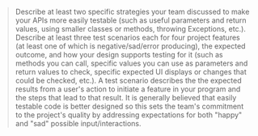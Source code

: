 >  Describe at least two specific strategies your team discussed to make your APIs more easily testable (such as useful parameters and return values, using smaller classes or methods, throwing Exceptions, etc.). Describe at least three test scenarios each for four project features (at least one of which is negative/sad/error producing), the expected outcome, and how your design supports testing for it (such as methods you can call, specific values you can use as parameters and return values to check, specific expected UI displays or changes that could be checked, etc.). A test scenario describes the the expected results from a user's action to initiate a feature in your program and the steps that lead to that result. It is generally believed that easily testable code is better designed so this sets the team's commitment to the project's quality by addressing expectations for both "happy" and "sad" possible input/interactions.
